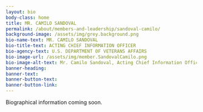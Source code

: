 ```yaml
---
layout: bio
body-class: home
title: MR. CAMILO SANDOVAL
permalink: /about/members-and-leadership/sandoval-camilo/
background-image: /assets/img/grey.background.png
bio-name-text: MR. CAMILO SANDOVAL
bio-title-text: ACTING CHIEF INFORMATION OFFICER
bio-agency-text: U.S. DEPARTMENT OF VETERANS AFFAIRS
bio-image-url: /assets/img/member.SandovalCamilo.png
bio-image-alt-text: Mr. Camilo Sandoval, Acting Chief Information Officer of the U.S. Department of Veterans Affairs
banner-heading: 
banner-text: 
banner-button-text: 
banner-button-link: 
---
```

Biographical information coming soon. 
